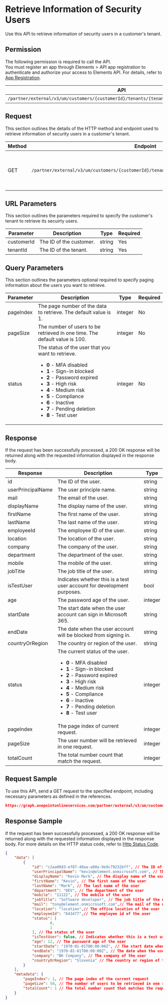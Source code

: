 # Retrieve Information of Security Users

Use this API to retrieve information of security users in a customer's tenant. 

 ## Permission

The following permission is required to call the API.  
You must register an app through Elements > API app registration to authenticate and authorize your access to Elements API. For details, refer to [App Registration](../../register-app.md).

| API | Permission  |
|-----------|--------|
| `/partner/external/v3/um/customers/{customerId}/tenants/{tenantId}/overview/security/users`|elements.um.user.read.all|  

## Request

This section outlines the details of the HTTP method and endpoint used to retrieve information of security users in a customer's tenant.

| Method | Endpoint | Description |
|-----------|--------|------------|
| GET | `/partner/external/v3/um/customers/{customerId}/tenants/{tenantId}/overview/security/users` | Retrieves information of security users of a customer's tenant.|
 
## URL Parameters

This section outlines the parameters required to specify the customer's tenant to retrieve its secuirty users.

| Parameter | Description | Type | Required |
| --- | --- | --- | --- |
| customerId | The ID of the customer. | string | Yes |
| tenantId | The ID of the tenant. | string | Yes |

## Query Parameters

This section outlines the parameters optional required to specify paging information about the users you want to retrieve.

| Parameter | Description | Type | Required |
| --- | --- | --- | --- |
| pageIndex | The page number of the data to retrieve. The default value is 1. | integer | No |
| pageSize | The number of users to be retrieved in one time. The default value is 100. | integer | No |
| status | The status of the user that you want to retrieve. <ul><li>**0** - MFA disabled</li><li>**1** - Sign-in blocked</li><li>**2** - Password expired</li><li>**3** - High risk</li><li>**4** - Medium risk</li><li>**5** - Compliance</li><li>**6** - Inactive</li><li>**7** - Pending deletion</li><li>**8** - Test user</li></ul> | integer  | No |

## Response

If the request has been successfully processed, a 200 OK response will be returned along with the requested information displayed in the response body.
 
| Response | Description | Type |
| --- | --- | --- |
| id | The ID of the user. | string |
| userPrincipalName | The user principle name. | string |
| mail | The email of the user. | string |
| displayName | The display name of the user. | string |
| firstName | The first name of the user. | string |
| lastName | The last name of the user. | string |
| employeeId | The employee ID of the user. | string |
| location | The location of the user. | string |
| company | The company of the user. | string |
| department | The department of the user. | string |
| mobile | The mobile of the user. | string |
| jobTitle | The job title of the user. | string |
| isTestUser | Indicates whether this is a test user account for development purposes. | bool |
| age | The password age of the user. | integer |
| startDate | The start date when the user account can sign in Microsoft 365. | string |
| endDate | The date when the user account will be blocked from signing in. | string |
| countryOrRegion | The country or region of the user. | string |
| status | The current status of the user. <ul><li>**0** - MFA disabled</li><li>**1** - Sign-in blocked</li><li>**2** - Password expired</li><li>**3** - High risk</li><li>**4** - Medium risk</li><li>**5** - Compliance</li><li>**6** - Inactive</li><li>**7** - Pending deletion</li><li>**8** - Test user</li></ul> | integer |
| pageIndex | The page index of current request. | integer |
| pageSize | The user number will be retrieved in one request. | integer |
| totalCount | The total number count that match the request. | integer |

## Request Sample
To use this API, send a GET request to the specified endpoint, including necessary parameters as defined in the references.
```json
https://graph.avepointonlineservices.com/partner/external/v3/um/customers/966f35cc-****-****-****-25cdbcf82a07/tenants/0c7715b3-****-****-****-f3634dcfacec/overview/security/users
```
 
## Response Sample
If the request has been successfully processed, a 200 OK response will be returned along with the requested information displayed in the response body.
For more details on the HTTP status code, refer to [Http Status Code](../../Use-AvePoint-Graph-API.md#http-status-code).
```json
{
    "data": [
        {
            "id": "c2aa00d3-ef87-40aa-a80a-9e9c79232bff", // The ID of the user
            "userPrincipalName": "kevin@element.onmicrosoft.com", // The user principle name
            "displayName": "Kevin Mark", // The display name of the user
            "firstName": "Kevin", // The first name of the user
            "lastName": "Mark", // The last name of the user
            "department": "DEV", // The department of the user
            "mobile": "11122", // The mobile of the user
            "jobTitle": "Software developer", // The job title of the user
			"mail": "tony@element.onmicrosoft.com",// The mail of the user
			"location": "location",// The office location of the user
			"employeeId": "643477",// The employee id of the user
            "status": [
                    0, 
                    1
            ], // The status of the user
            "isTestUser": false, // Indicates whether this is a test user account for development purposes
            "age": 12, // The password age of the user
            "startDate": "1970-01-01T00:00:00Z", // The start date when the user account can sign in Microsoft 365
            "endDate": "1970-01-01T00:00:00Z", // The date when the user account will be blocked from signing in
            "company": "BK Company", // The company of the user
            "countryOrRegion": "Slovenia" // The country or region of the user
        }
    ],
    "metadata": {
        "pageIndex": 1, // The page index of the current request
        "pageSize": 50, // The number of users to be retrieved in one request
        "totalCount": 1 // The total number count that matches the request
    }
}
```